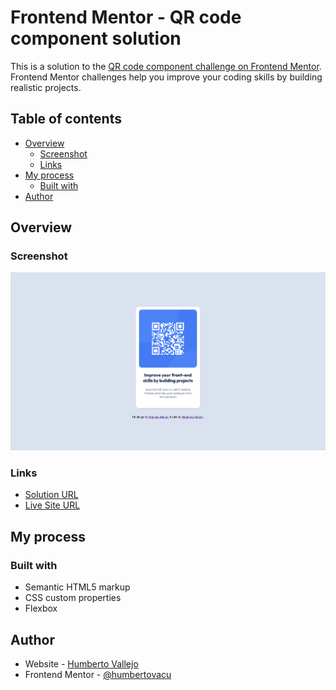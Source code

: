 # Frontend Mentor - QR code component solution

This is a solution to the [QR code component challenge on Frontend Mentor](https://www.frontendmentor.io/challenges/qr-code-component-iux_sIO_H). Frontend Mentor challenges help you improve your coding skills by building realistic projects. 

## Table of contents

- [Overview](#overview)
  - [Screenshot](#screenshot)
  - [Links](#links)
- [My process](#my-process)
  - [Built with](#built-with)
- [Author](#author)


## Overview

### Screenshot

![](./images/screenshot.png)

### Links

- [Solution URL](https://github.com/humbertovacu/flexbox-qrcode)
- [Live Site URL](https://humbertovacu.github.io/flexbox-qrcode/)

## My process

### Built with

- Semantic HTML5 markup
- CSS custom properties
- Flexbox

## Author

- Website - [Humberto Vallejo](https://www.linkedin.com/in/humberto-vallejo/)
- Frontend Mentor - [@humbertovacu](https://www.frontendmentor.io/profile/humbertovacu)


